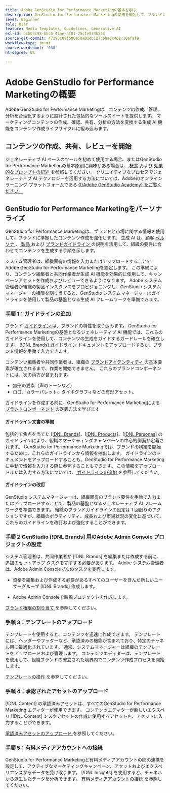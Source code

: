 ```yaml
---
title: Adobe GenStudio for Performance Marketingの基本を学ぶ
description: GenStudio for Performance Marketingの使用を開始して、ブランドに合わせたマーケティングコンテンツを生成し、キャンペーン管理を高速化する方法を説明します。
level: Beginner
role: User
feature: Media Templates, Guidelines, Generative AI
exl-id: bcb03198-bbcb-45ae-af01-25c1e834b563
source-git-commit: 47195c08f500e50a01db127c6badc461c10afaf9
workflow-type: tm+mt
source-wordcount: '638'
ht-degree: 0%

---
```


# Adobe GenStudio for Performance Marketingの概要

Adobe GenStudio for Performance Marketingは、コンテンツの作成、管理、分析を合理化するように設計された包括的なツールスイートを提供します。 マーケティングコンテンツの作成、確認、共有、分析の方法を変換する生成 AI 機能をコンテンツ作成ライフサイクルに組み込みます。

## コンテンツの作成、共有、レビューを開始

ジェネレーティブ AI ベースのツールを初めて使用する場合、またはGenStudio for Performance Marketingの基本原則に興味がある場合は、[ 概念 ](/help/user-guide/concepts.md) および [ 効果的なプロンプトの記述 ](/help/user-guide/effective-prompts.md) を参照してください。 クリエイティブなプロセスでジェネレーティブ AI テクノロジーを活用する方法については、Adobeのオンライン ラーニング プラットフォームである [0}Adobe GenStudio Academy} をご覧ください。](https://learningmanager.adobe.com/genstudioacademy)

## GenStudio for Performance Marketingをパーソナライズ

GenStudio for Performance Marketingは、ブランドと市場に関する情報を使用して、ブランドに準拠したコンテンツ作成を強化します。 生成 AI は、顧客 [ ペルソナ ](/help/user-guide/guidelines/personas.md)、[ 製品 ](/help/user-guide/guidelines/products.md) および [ ブランドガイドライン ](/help/user-guide/guidelines/overview.md) の説明を活用して、組織の要件に合わせてコンテンツを生成する手順を示します。

システム管理者は、組織固有の情報を入力またはアップロードすることでAdobe GenStudio for Performance Marketingを設定します。 この準備により、コンテンツ編集者と共同作業者が生成 AI 機能を効果的に使用して、キャンペーンアセットを作成およびレビューできるようになります。 Adobe システム管理者が組織の製品インスタンスをプロビジョニングし、GenStudio システムマネージャーの権限を割り当てると、GenStudio システムマネージャーはガイドラインを使用して製品の基盤となる生成 AI フレームワークを準備できます。

### 手順 1：ガイドラインの追加

ブランド [ ガイドライン ](/help/user-guide/guidelines/overview.md) は、ブランドの特性を取り込みます。 GenStudio for Performance Marketingの基盤となるジェネレーティブ AI 機能では、これらのガイドラインを使用して、コンテンツの生成をガイドするガードレールを確立します。 [[!DNL Brands]  ガイドライン ](/help/user-guide/guidelines/brands.md) ドキュメントをアップロードするか、ブランド情報を手動で入力できます。

コンテンツ編集者や共同作業者は、組織の [ ブランドアイデンティティ ](/help/user-guide/guidelines/brands.md) の基本要素が確立されるまで、作業を開始できません。 これらのブランドコンポーネントには、次の両方が含まれます。

* 無形の要素（声のトーンなど）
* ロゴ、カラーパレット、タイポグラフィなどの有形アセット。

ガイドラインを作成する前に、GenStudio for Performance Marketingによる [ ブランドコンポーネント ](/help/user-guide/guidelines/brands.md) の定義方法を学びます

#### ガイドライン文書の準備

包括的で焦点を当てた [[!DNL Brands]](/help/user-guide/guidelines/brands.md)、[[!DNL Products]](/help/user-guide/guidelines/products.md)、[[!DNL Personas]](/help/user-guide/guidelines/personas.md) のガイドラインにより、組織のマーケティングキャンペーンの中心的側面が定義されます。 GenStudio for Performance Marketingでは、ブランドの構築を開始するために、これらのガイドラインから情報を抽出します。 ガイドラインのドキュメントをアップロードすることも、GenStudio for Performance Marketingに手動で情報を入力する際に参照することもできます。 この情報をアップロードまたは入力する方法については、[ ガイドラインの追加 ](/help/user-guide/guidelines/overview.md) を参照してください。

#### ガイドラインの改訂

GenStudio システムマネージャーは、組織固有のブランド要件を手動で入力またはアップロードすることで、製品の基盤となるジェネレーティブ AI フレームワークを準備できます。 組織のブランドガイドラインの設定は 1 回限りのアクションですが、組織のボラティリティ、成長および市場状況の変化に基づいて、これらのガイドラインを改訂および強化することができます。

### 手順 2:GenStudio [!DNL Brands] 用のAdobe Admin Console プロジェクトの設定

システム管理者は、共同作業者が [!DNL Brands] を編集または作成する前に、追加のセットアップ タスクを完了する必要があります。 Adobe システム管理者は、Adobe Admin Consoleで次のタスクを実行します。

* 資格を編集および作成する必要があるすべてのユーザーを含んだ新しいユーザーグループ [!DNL Brands] 作成します。

* Adobe Admin Consoleで新規プロジェクトを作成します。

[ ブランド権限の割り当て ](configure-brand-permissions.md) を参照してください。

### 手順 3：テンプレートのアップロード

テンプレートを使用すると、コンテンツを迅速に作成できます。 テンプレートには、ヘッダーやフッターなど、承認済みの機能が含まれており、特定のチャネル用に最適化されています。 通常、システムマネージャーは組織のテンプレートをアップロードおよび管理します。 コンテンツエディターは、テンプレートを使用して、組織ブランドの確立された境界内でコンテンツ作成プロセスを開始します。

[ テンプレートの操作 ](/help/user-guide/content/use-templates.md) を参照してください。

### 手順 4：承認されたアセットのアップロード

[!DNL Content] の承認済みアセットは、すべてのGenStudio for Performance Marketing エディターが使用できます。 コンテンツエディターが新しいエクスペリ [!DNL Content] ンスやアセットの作成に使用するアセットを、アセットに入力することができます。

[ 承認済みアセットのアップロード ](/help/user-guide/content/manage-assets.md) を参照してください。

### 手順 5：有料メディアアカウントへの接続

GenStudio for Performance Marketingと有料メディアアカウントの間の連携を設定して、アクティブなマーケティングキャンペーン、アセットおよびエクスペリエンスからデータを受け取ります。 [!DNL Insights] を使用すると、チャネルから派生したデータを分析できます。 [ 有料メディアアカウントの接続 ](/help/user-guide/connectors/connect-channel.md) を参照してください。
